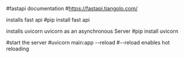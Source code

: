 #fastapi documentation
 #https://fastapi.tiangolo.com/

installs fast api
 #pip install fast api

installs uvicorn
 uvicorn as an asynchronous Server 
  #pip install uvicorn

#start the server
 #uvicorn main:app --reload
 #--reload enables hot reloading